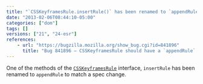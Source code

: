 ```yaml
---
title: "`CSSKeyframesRule.insertRule()` has been renamed to `appendRule()`"
date: "2013-02-06T08:44:10-05:00"
categories: ["dom"]
tags: []
versions: ["21", "24-esr"]
references:
    - url: "https://bugzilla.mozilla.org/show_bug.cgi?id=841896"
      title: "Bug 841896 – CSSKeyframesRule should have a `appendRule` method, not `insertRule`"
---
```

One of the methods of the [`CSSKeyframesRule`](https://developer.mozilla.org/docs/Web/API/CSSKeyframesRule) interface, `insertRule` has been renamed to `appendRule` to match a spec change.
